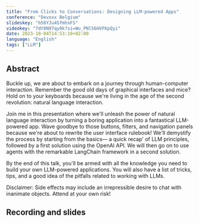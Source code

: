 ```yaml
---
title: "From Clicks to Conversations: Designing LLM-powered Apps"
conference: "Devoxx Belgium"
slideskey: "h56YJu4SfmhxFS"
videokey: "7dY8N97qy0k?si=Wu_PNl56HVFKpQyi"
date: 2023-10-04T14:53:19+02:00
language: "English"
tags: ["LLM"]
---
```


## Abstract

Buckle up, we are about to embark on a journey through human-computer interaction. Remember the good old days of graphical interfaces and mice? Hold on to your keyboards because we're living in the age of the second revolution: natural language interaction.

Join me in this presentation where we'll unleash the power of natural language interaction by turning a boring application into a fantastical LLM-powered app. Wave goodbye to those buttons, filters, and navigation panels because we're about to rewrite the user interface rulebook! We'll demystify the process by starting from the basics— a quick recap' of LLM principles, followed by a first solution using the OpenAI API. We will then go on to use agents with the remarkable LangChain framework in a second solution.

By the end of this talk, you'll be armed with all the knowledge you need to build your own LLM-powered applications. You will also have a list of tricks, tips, and a good idea of the pitfalls related to working with LLMs.

Disclaimer: Side effects may include an irrepressible desire to chat with inanimate objects. Attend at your own risk!

## Recording and slides


 
